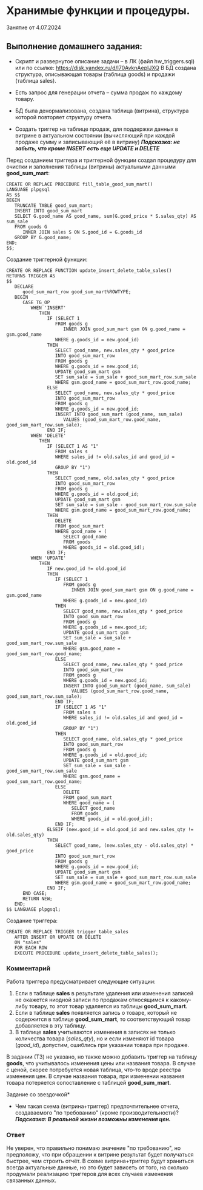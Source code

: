 # Хранимые функции и процедуры.

Занятие от 4.07.2024

## Выполнение домашнего задания:

 - Скрипт и развернутое описание задачи – в ЛК (файл hw_triggers.sql) или по ссылке: https://disk.yandex.ru/d/l70AvknAepIJXQ
    В БД создана структура, описывающая товары (таблица goods) и продажи (таблица sales).

 - Есть запрос для генерации отчета – сумма продаж по каждому товару.

 - БД была денормализована, создана таблица (витрина), структура которой повторяет структуру отчета.

 - Создать триггер на таблице продаж, для поддержки данных в витрине в актуальном состоянии (вычисляющий при каждой продаже сумму и записывающий её в витрину) ***Подсказка: не забыть, что кроме INSERT есть еще UPDATE и DELETE***

Перед созданием триггера и триггерной функции создал процедуру для очистки и заполнения таблицы (витрины) актуальными данными **good_sum_mart**:
```
CREATE OR REPLACE PROCEDURE fill_table_good_sum_mart()
LANGUAGE plpgsql
AS $$
BEGIN
   TRUNCATE TABLE good_sum_mart;
   INSERT INTO good_sum_mart 
   SELECT G.good_name AS good_name, sum(G.good_price * S.sales_qty) AS sum_sale
   FROM goods G
      INNER JOIN sales S ON S.good_id = G.goods_id
   GROUP BY G.good_name;
END;
$$;
```

Создание триггерной функции:
```
CREATE OR REPLACE FUNCTION update_insert_delete_table_sales() 
RETURNS TRIGGER AS 
$$
   DECLARE
      good_sum_mart_row good_sum_mart%ROWTYPE;
   BEGIN
      CASE TG_OP
         WHEN 'INSERT'
            THEN 
               IF (SELECT 1 
                  FROM goods g 
                     INNER JOIN good_sum_mart gsm ON g.good_name = gsm.good_name 
                  WHERE g.goods_id = new.good_id) 
               THEN 
                  SELECT good_name, new.sales_qty * good_price
                  INTO good_sum_mart_row
                  FROM goods g
                  WHERE g.goods_id = new.good_id;
                  UPDATE good_sum_mart gsm
                  SET sum_sale = sum_sale + good_sum_mart_row.sum_sale
                  WHERE gsm.good_name = good_sum_mart_row.good_name;
               ELSE 
                  SELECT good_name, new.sales_qty * good_price
                  INTO good_sum_mart_row
                  FROM goods g
                  WHERE g.goods_id = new.good_id;
                  INSERT INTO good_sum_mart (good_name, sum_sale)
                     VALUES (good_sum_mart_row.good_name, good_sum_mart_row.sum_sale);
               END IF;
         WHEN 'DELETE'
            THEN 
               IF (SELECT 1 AS "1"
                  FROM sales s
                  WHERE sales_id != old.sales_id and good_id = old.good_id
                  GROUP BY "1") 
               THEN 
                  SELECT good_name, old.sales_qty * good_price
                  INTO good_sum_mart_row
                  FROM goods g
                  WHERE g.goods_id = old.good_id;
                  UPDATE good_sum_mart gsm
                  SET sum_sale = sum_sale - good_sum_mart_row.sum_sale
                  WHERE gsm.good_name = good_sum_mart_row.good_name;
               THEN
                  DELETE 
                  FROM good_sum_mart
                  WHERE good_name = (
                     SELECT good_name
                     FROM goods
                     WHERE goods_id = old.good_id);
               END IF;								
         WHEN 'UPDATE'
            THEN 
               IF new.good_id != old.good_id
               THEN
                  IF (SELECT 1 
                     FROM goods g 
                        INNER JOIN good_sum_mart gsm ON g.good_name = gsm.good_name 
                     WHERE g.goods_id = new.good_id) 
                  THEN 
                     SELECT good_name, new.sales_qty * good_price
                     INTO good_sum_mart_row
                     FROM goods g
                     WHERE g.goods_id = new.good_id;
                     UPDATE good_sum_mart gsm
                     SET sum_sale = sum_sale + good_sum_mart_row.sum_sale
                     WHERE gsm.good_name = good_sum_mart_row.good_name;
                  ELSE 
                     SELECT good_name, new.sales_qty * good_price
                     INTO good_sum_mart_row
                     FROM goods g
                     WHERE g.goods_id = new.good_id;
                     INSERT INTO good_sum_mart (good_name, sum_sale)
                        VALUES (good_sum_mart_row.good_name, good_sum_mart_row.sum_sale);
                  END IF;
                  IF (SELECT 1 AS "1"
                     FROM sales s
                     WHERE sales_id != old.sales_id and good_id = old.good_id
                     GROUP BY "1") 
                  THEN 
                     SELECT good_name, old.sales_qty * good_price
                     INTO good_sum_mart_row
                     FROM goods g
                     WHERE g.goods_id = old.good_id;
                     UPDATE good_sum_mart gsm
                     SET sum_sale = sum_sale - good_sum_mart_row.sum_sale
                     WHERE gsm.good_name = good_sum_mart_row.good_name;
                  ELSE
                     DELETE 
                     FROM good_sum_mart
                     WHERE good_name = (
                        SELECT good_name
                        FROM goods
                        WHERE goods_id = old.good_id);
                  END IF;	
               ELSEIF (new.good_id = old.good_id and new.sales_qty != old.sales_qty)
               THEN 
                  SELECT good_name, (new.sales_qty - old.sales_qty) * good_price
                  INTO good_sum_mart_row
                  FROM goods g
                  WHERE g.goods_id = new.good_id;
                  UPDATE good_sum_mart gsm
                  SET sum_sale = sum_sale + good_sum_mart_row.sum_sale
                  WHERE gsm.good_name = good_sum_mart_row.good_name;	
               END IF;
      END CASE;
      RETURN NEW;
   END;
$$ LANGUAGE plpgsql;
```
Создание триггера:
```
CREATE OR REPLACE TRIGGER trigger_table_sales
   AFTER INSERT OR UPDATE OR DELETE 
   ON "sales"
   FOR EACH ROW
   EXECUTE PROCEDURE update_insert_delete_table_sales();
```
### Комментарий
Работа триггера предусматривает следующие ситуации:
 1. Если в таблице **sales** в результате удаления или изменения записей не окажется ниодной записи по продажам относящимся к какому-либу товару, то этот товар удаляется из таблицы **good_sum_mart**.
 2. Если в таблице **sales** появляется запись о товаре, который не содержится в таблице **good_sum_mart**, то соответствующий товар добавляется в эту таблицу.
 3. В таблице **sales** учитываются изменения в записях не только количества товара (*sales_qty*), но и если изменяют id товара (*good_id*), допустим, ошиблись при указании товара при продаже.

В задании (ТЗ) не указано, но также можно добавить триггер на таблицу **goods**, что учитывалось изменения цены или названия товара. В случае с ценой, скорее потребуется новая таблица, что-то вроде реестра изменения цен. В случае названия товара, при изменении названия товара потеряется сопоставление с таблицей **good_sum_mart**.

Задание со звездочкой*
 - Чем такая схема (витрина+триггер) предпочтительнее отчета, создаваемого "по требованию" (кроме производительности)? ***Подсказка: В реальной жизни возможны изменения цен.***

### Ответ
Не уверен, что правильно понимаю значение "по требованию", но предположу, что при обращении к витрине результат будет получаться быстрее, чем строить отчёт. В схеме витрина+триггер будут храниться всегда актуальные данные, но это будет зависеть от того, на сколько продумали реализацию триггеров для всех случаев изменения связанных данных.